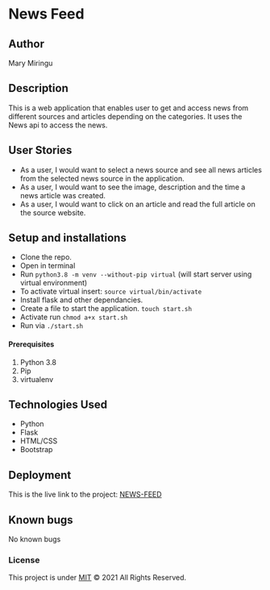# News Feed
## Author
Mary Miringu
## Description
This is a web application that enables user to get and access news from different sources and articles depending on the categories. It uses the News api to access the news.
## User Stories
* As a user, I would  want to select a news source and see all news articles from the selected news source in the application.
* As a user, I would want to see the image, description and the time a news article was created.
* As a user, I would want to click on an article and read the full article on the source website.

## Setup and installations
* Clone the repo.
* Open in terminal
* Run `python3.8 -m venv --without-pip virtual` (will start server using virtual environment)
* To activate virtual insert: `source virtual/bin/activate`
* Install flask and other dependancies.
* Create a file to start the application. `touch start.sh`
* Activate run   `chmod a+x start.sh`
* Run via  `./start.sh`
#### Prerequisites
1. Python 3.8
2. Pip
3. virtualenv
## Technologies Used
* Python
* Flask
* HTML/CSS
* Bootstrap
## Deployment
This is the live link to the project: <a href=" "> NEWS-FEED</a>
## Known bugs
No known bugs
### License
This project is under [MIT](https://choosealicense.com/licenses/mit/) &COPY; 2021 All Rights Reserved.